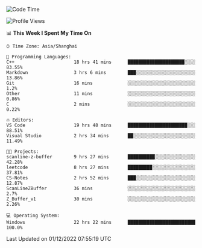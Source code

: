 <!--START_SECTION:waka-->
![Code Time](http://img.shields.io/badge/Code%20Time-403%20hrs%2051%20mins-blue)

![Profile Views](http://img.shields.io/badge/Profile%20Views-4-blue)

📊 **This Week I Spent My Time On** 

```text
⌚︎ Time Zone: Asia/Shanghai

💬 Programming Languages: 
C++                      18 hrs 41 mins      █████████████████████░░░░   83.55% 
Markdown                 3 hrs 6 mins        ███░░░░░░░░░░░░░░░░░░░░░░   13.86% 
Git                      16 mins             ░░░░░░░░░░░░░░░░░░░░░░░░░   1.2% 
Other                    11 mins             ░░░░░░░░░░░░░░░░░░░░░░░░░   0.86% 
C                        2 mins              ░░░░░░░░░░░░░░░░░░░░░░░░░   0.22%

🔥 Editors: 
VS Code                  19 hrs 48 mins      ██████████████████████░░░   88.51% 
Visual Studio            2 hrs 34 mins       ██░░░░░░░░░░░░░░░░░░░░░░░   11.49%

🐱‍💻 Projects: 
scanline-z-buffer        9 hrs 27 mins       ██████████░░░░░░░░░░░░░░░   42.28% 
leetcode                 8 hrs 27 mins       █████████░░░░░░░░░░░░░░░░   37.81% 
CS-Notes                 2 hrs 52 mins       ███░░░░░░░░░░░░░░░░░░░░░░   12.87% 
ScanLineZBuffer          36 mins             ░░░░░░░░░░░░░░░░░░░░░░░░░   2.7% 
Z_Buffer_v1              30 mins             ░░░░░░░░░░░░░░░░░░░░░░░░░   2.26%

💻 Operating System: 
Windows                  22 hrs 22 mins      █████████████████████████   100.0%

```


 Last Updated on 01/12/2022 07:55:19 UTC
<!--END_SECTION:waka-->